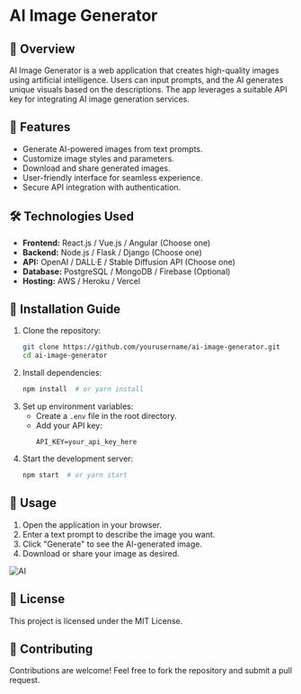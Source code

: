 # AI Image Generator

## 📌 Overview  
AI Image Generator is a web application that creates high-quality images using artificial intelligence. Users can input prompts, and the AI generates unique visuals based on the descriptions. The app leverages a suitable API key for integrating AI image generation services.

## 🚀 Features  
- Generate AI-powered images from text prompts.  
- Customize image styles and parameters.  
- Download and share generated images.  
- User-friendly interface for seamless experience.  
- Secure API integration with authentication.

## 🛠️ Technologies Used  
- **Frontend:** React.js / Vue.js / Angular (Choose one)  
- **Backend:** Node.js / Flask / Django (Choose one)  
- **API:** OpenAI / DALL·E / Stable Diffusion API (Choose one)  
- **Database:** PostgreSQL / MongoDB / Firebase (Optional)  
- **Hosting:** AWS / Heroku / Vercel

## 📖 Installation Guide  
1. Clone the repository:  
   ```bash
   git clone https://github.com/yourusername/ai-image-generator.git
   cd ai-image-generator
   ```  
2. Install dependencies:  
   ```bash
   npm install  # or yarn install
   ```  
3. Set up environment variables:  
   - Create a `.env` file in the root directory.  
   - Add your API key:  
     ```env
     API_KEY=your_api_key_here
     ```  
4. Start the development server:  
   ```bash
   npm start  # or yarn start
   ```

## 🔧 Usage  
1. Open the application in your browser.  
2. Enter a text prompt to describe the image you want.  
3. Click "Generate" to see the AI-generated image.  
4. Download or share your image as desired.


![AI](https://github.com/user-attachments/assets/cd6f9d3d-77d1-4483-8ebc-3a4520820d50)


## 📜 License  
This project is licensed under the MIT License.

## 🤝 Contributing  
Contributions are welcome! Feel free to fork the repository and submit a pull request.


